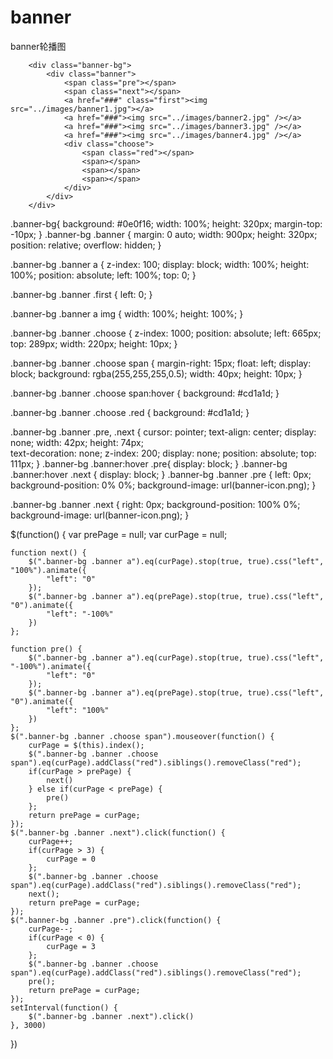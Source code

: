 # banner
banner轮播图


		<div class="banner-bg">
			<div class="banner">
				<span class="pre"></span>
				<span class="next"></span>
				<a href="###" class="first"><img src="../images/banner1.jpg"></a>
				<a href="###"><img src="../images/banner2.jpg" /></a>
				<a href="###"><img src="../images/banner3.jpg" /></a>
				<a href="###"><img src="../images/banner4.jpg" /></a>
				<div class="choose">
					<span class="red"></span>
					<span></span>
					<span></span>
					<span></span>
				</div>
			</div>
		</div>






.banner-bg{
	background: #0e0f16;
	width: 100%;
	height: 320px;
	margin-top: -10px;
}
.banner-bg .banner {
	margin: 0 auto;	
	width: 900px;
	height: 320px;
	position: relative;
	overflow: hidden;
}

.banner-bg .banner a {
	z-index: 100;
	display: block;
	width: 100%;
	height: 100%;
	position: absolute;
	left: 100%;
	top: 0;
}

.banner-bg .banner .first {
	left: 0;
}

.banner-bg .banner a img {
	width: 100%;
	height: 100%;
}

.banner-bg .banner .choose {
	z-index: 1000;
    position: absolute;
    left: 665px;
    top: 289px;
    width: 220px;
    height: 10px;
}

.banner-bg .banner .choose span {
	margin-right: 15px;
	float: left;
	display: block;
	background: rgba(255,255,255,0.5);
	width: 40px;
	height: 10px;
}

.banner-bg .banner .choose span:hover {
	background: #cd1a1d;
}

.banner-bg .banner .choose .red {
	background: #cd1a1d;
}

.banner-bg .banner .pre,
.next {
	cursor: pointer;
	text-align: center;
	display: none;
	width: 42px;
	height: 74px;	
	text-decoration: none;
	z-index: 200;
	display: none;
	position: absolute;
	top: 111px;
}
.banner-bg .banner:hover .pre{
	display: block;
}
.banner-bg .banner:hover .next {
	display: block;
}
.banner-bg .banner .pre {
	left: 0px;
	background-position: 0% 0%;
	background-image: url(banner-icon.png);
}

.banner-bg .banner .next {
	right: 0px;
	background-position: 100% 0%;
	background-image: url(banner-icon.png);
}





$(function() {
	var prePage = null;
	var curPage = null;

	function next() {
		$(".banner-bg .banner a").eq(curPage).stop(true, true).css("left", "100%").animate({
			"left": "0"
		});
		$(".banner-bg .banner a").eq(prePage).stop(true, true).css("left", "0").animate({
			"left": "-100%"
		})
	};

	function pre() {
		$(".banner-bg .banner a").eq(curPage).stop(true, true).css("left", "-100%").animate({
			"left": "0"
		});
		$(".banner-bg .banner a").eq(prePage).stop(true, true).css("left", "0").animate({
			"left": "100%"
		})
	};
	$(".banner-bg .banner .choose span").mouseover(function() {
		curPage = $(this).index();
		$(".banner-bg .banner .choose span").eq(curPage).addClass("red").siblings().removeClass("red");
		if(curPage > prePage) {
			next()
		} else if(curPage < prePage) {
			pre()
		};
		return prePage = curPage;
	});
	$(".banner-bg .banner .next").click(function() {
		curPage++;
		if(curPage > 3) {
			curPage = 0
		};
		$(".banner-bg .banner .choose span").eq(curPage).addClass("red").siblings().removeClass("red");
		next();
		return prePage = curPage;
	});
	$(".banner-bg .banner .pre").click(function() {
		curPage--;
		if(curPage < 0) {
			curPage = 3
		};
		$(".banner-bg .banner .choose span").eq(curPage).addClass("red").siblings().removeClass("red");
		pre();
		return prePage = curPage;
	});
	setInterval(function() {
		$(".banner-bg .banner .next").click()
	}, 3000)

})
